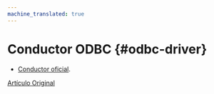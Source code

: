 ```yaml
---
machine_translated: true
---
```


# Conductor ODBC {#odbc-driver}

-   [Conductor oficial](https://github.com/ClickHouse/clickhouse-odbc).

[Artículo Original](https://clickhouse.tech/docs/es/interfaces/odbc/) <!--hide-->
